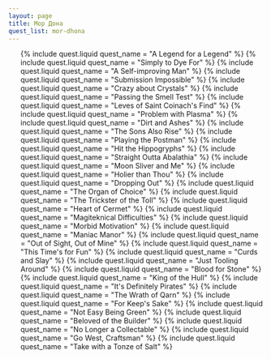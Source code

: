 ```yaml
---
layout: page
title: Мор Дона
quest_list: mor-dhona
---
```


<ul markdown="0">
	{% include quest.liquid quest_name = "A Legend for a Legend" %}
	{% include quest.liquid quest_name = "Simply to Dye For" %}
	{% include quest.liquid quest_name = "A Self-improving Man" %}
	{% include quest.liquid quest_name = "Submission Impossible" %}
	{% include quest.liquid quest_name = "Crazy about Crystals" %}
	{% include quest.liquid quest_name = "Passing the Smell Test" %}
	{% include quest.liquid quest_name = "Leves of Saint Coinach's Find" %}
	{% include quest.liquid quest_name = "Problem with Plasma" %}
	{% include quest.liquid quest_name = "Dirt and Ashes" %}
	{% include quest.liquid quest_name = "The Sons Also Rise" %}
	{% include quest.liquid quest_name = "Playing the Postman" %}
	{% include quest.liquid quest_name = "Hit the Hippogryphs" %}
	{% include quest.liquid quest_name = "Straight Outta Abalathia" %}
	{% include quest.liquid quest_name = "Moon Sliver and Me" %}
	{% include quest.liquid quest_name = "Holier than Thou" %}
	{% include quest.liquid quest_name = "Dropping Out" %}
	{% include quest.liquid quest_name = "The Organ of Choice" %}
	{% include quest.liquid quest_name = "The Trickster of the Toll" %}
	{% include quest.liquid quest_name = "Heart of Cermet" %}
	{% include quest.liquid quest_name = "Magiteknical Difficulties" %}
	{% include quest.liquid quest_name = "Morbid Motivation" %}
	{% include quest.liquid quest_name = "Maniac Manor" %}
	{% include quest.liquid quest_name = "Out of Sight, Out of Mine" %}
	{% include quest.liquid quest_name = "This Time's for Fun" %}
	{% include quest.liquid quest_name = "Curds and Slay" %}
	{% include quest.liquid quest_name = "Just Tooling Around" %}
	{% include quest.liquid quest_name = "Blood for Stone" %}
	{% include quest.liquid quest_name = "King of the Hull" %}
	{% include quest.liquid quest_name = "It's Definitely Pirates" %}
	{% include quest.liquid quest_name = "The Wrath of Qarn" %}
	{% include quest.liquid quest_name = "For Keep's Sake" %}
	{% include quest.liquid quest_name = "Not Easy Being Green" %}
	{% include quest.liquid quest_name = "Beloved of the Builder" %}
	{% include quest.liquid quest_name = "No Longer a Collectable" %}
	{% include quest.liquid quest_name = "Go West, Craftsman" %}
	{% include quest.liquid quest_name = "Take with a Tonze of Salt" %}
</ul>